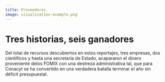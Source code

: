 ```yaml
---
title: Proveedores
image: visualization-example.png
---
```


# Tres historias, seis ganadores

Del total de recursos descubiertos en estos reportajes, tres empresas, dos científicos y hasta una secretaría de Estado,  acapararon el dinero proveniente delos FOMIX con una destreza administrativa tal, que para Conacyt se ha convertido en una verdadera batalla terminar el año sin déficit presupuestal.
